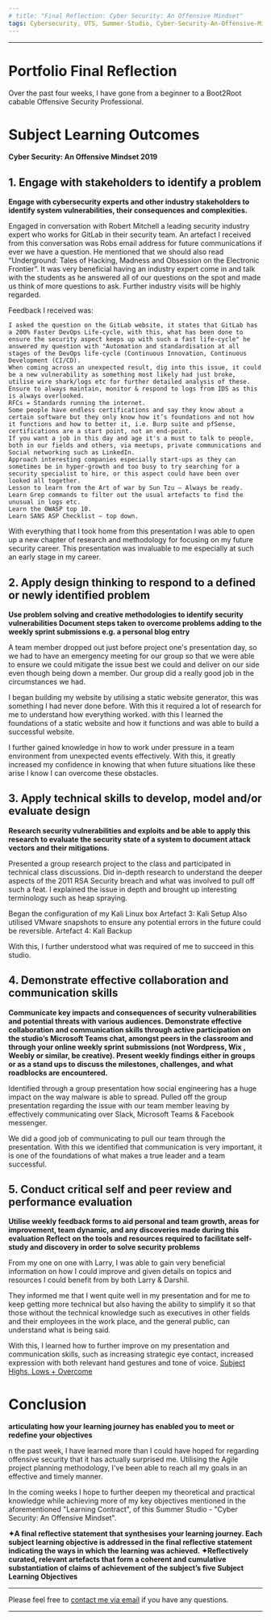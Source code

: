 ```yaml
---
# title: "Final Reflection: Cyber Security: An Offensive Mindset"
tags: Cybersecurity, UTS, Summer-Studio, Cyber-Security-An-Offensive-Mindset, Final-Reflection
---
```

___

# Portfolio Final Reflection
Over the past four weeks, I have gone from a beginner to a Boot2Root cabable Offensive Security Professional. 


# Subject Learning Outcomes
**Cyber Security: An Offensive Mindset 2019**
## 1. Engage with stakeholders to identify a problem

**Engage with cybersecurity experts and other industry stakeholders to identify system vulnerabilities, their consequences and complexities.**


Engaged in conversation with Robert Mitchell a leading security industry expert who works for GitLab in their security team. An artefact I received from this conversation was Robs email address for future communications if ever we have a question. He mentioned that we should also read “Underground: Tales of Hacking, Madness and Obsession on the Electronic Frontier”. It was very beneficial having an industry expert come in and talk with the students as he answered all of our questions on the spot and made us think of more questions to ask. Further industry visits will be highly regarded.

Feedback I received was:

    I asked the question on the GitLab website, it states that GitLab has a 200% Faster DevOps Life-cycle, with this, what has been done to ensure the security aspect keeps up with such a fast life-cycle" he answered my question with "Automation and standardisation at all stages of the DevOps life-cycle (Continuous Innovation, Continuous Development (CI/CD).
    When coming across an unexpected result, dig into this issue, it could be a new vulnerability as something most likely had just broke, utilise wire shark/logs etc for further detailed analysis of these.
    Ensure to always maintain, monitor & respond to logs from IDS as this is always overlooked.
    RFCs = Standards running the internet.
    Some people have endless certifications and say they know about a certain software but they only know how it’s foundations and not how it functions and how to better it, i.e. Burp suite and pfSense, certifications are a start point, not an end-point.
    If you want a job in this day and age it's a must to talk to people, both in our fields and others, via meetups, private communications and Social networking such as LinkedIn.
    Approach interesting companies especially start-ups as they can sometimes be in hyper-growth and too busy to try searching for a security specialist to hire, or this aspect could have been over looked all together.
    Lesson to learn from the Art of war by Sun Tzu – Always be ready.
    Learn Grep commands to filter out the usual artefacts to find the unusual in logs etc.
    Learn the OWASP top 10.
    Learn SANS ASP Checklist – top down.

With everything that I took home from this presentation I was able to open up a new chapter of research and methodology for focusing on my future security career. This presentation was invaluable to me especially at such an early stage in my career.









## 2. Apply design thinking to respond to a defined or newly identified problem

**Use problem solving and creative methodologies to identify security vulnerabilities
    Document steps taken to overcome problems adding to the weekly sprint submissions e.g. a personal blog entry**
    
A team member dropped out just before project one's presentation day, so we had to have an emergency meeting for our group so that we were able to ensure we could mitigate the issue best we could and deliver on our side even though being down a member. Our group did a really good job in the circumstances we had.

I began building my website by utilising a static website generator, this was something I had never done before. With this it required a lot of research for me to understand how everything worked. with this I learned the foundations of a static website and how it functions and was able to build a successful website.

I further gained knowledge in how to work under pressure in a team environment from unexpected events effectively. With this, it greatly increased my confidence in knowing that when future situations like these arise I know I can overcome these obstacles.    
    







## 3. Apply technical skills to develop, model and/or evaluate design

**Research security vulnerabilities and exploits and be able to apply this research to evaluate the security state of a system to document attack vectors and their mitigations.**

Presented a group research project to the class and participated in technical class discussions. Did in-depth research to understand the deeper aspects of the 2011 RSA Security breach and what was involved to pull off such a feat. I explained the issue in depth and brought up interesting terminology such as heap spraying.

Began the configuration of my Kali Linux box Artefact 3: Kali Setup Also utilised VMware snapshots to ensure any potential errors in the future could be reversible. Artefact 4: Kali Backup

With this, I further understood what was required of me to succeed in this studio.







## 4. Demonstrate effective collaboration and communication skills

**Communicate key impacts and consequences of security vulnerabilities and potential threats with various audiences.
    Demonstrate effective collaboration and communication skills through active participation on the studio’s Microsoft Teams chat, amongst peers in the classroom and through your online weekly sprint submissions (not Wordpress, Wix , Weebly or similar, be creative).
Present weekly findings either in groups or as a stand ups to discuss the milestones, challenges, and what roadblocks are encountered.**


Identified through a group presentation how social engineering has a huge impact on the way malware is able to spread. Pulled off the group presentation regarding the issue with our team member leaving by effectively communicating over Slack, Microsoft Teams & Facebook messenger.

We did a good job of communicating to pull our team through the presentation. With this we identified that communication is very important, it is one of the foundations of what makes a true leader and a team successful.


## 5. Conduct critical self and peer review and performance evaluation

**Utilise weekly feedback forms to aid personal and team growth, areas for improvement, team dynamic, and any discoveries made during this evaluation
    Reflect on the tools and resources required to facilitate self-study and discovery in order to solve security problems**

From my one on one with Larry, I was able to gain very beneficial information on how I could improve and given details on topics and resources I could benefit from by both Larry & Darshil.

They informed me that I went quite well in my presentation and for me to keep getting more technical but also having the ability to simplify it so that those without the technical knowledge such as executives in other fields and their employees in the work place, and the general public, can understand what is being said.

With this, I learned how to further improve on my presentation and communication skills, such as increasing strategic eye contact, increased expression with both relevant hand gestures and tone of voice.
[Subject Highs, Lows + Overcome](https://github.com/AlwaysExtreme/root9b/blob/master/screenshots/HighsLowsOvercome.pdf)






# Conclusion
**articulating how your learning journey has enabled you to meet or redefine your objectives**

n the past week, I have learned more than I could have hoped for regarding offensive security that it has actually surprised me. Utilising the Agile project planning methodology, I've been able to reach all my goals in an effective and timely manner.

In the coming weeks I hope to further deepen my theoretical and practical knowledge while achieving more of my key objectives mentioned in the aforementioned "Learning Contract", of this Summer Studio - "Cyber Security: An Offensive Mindset".



**✦A final reflective statement that synthesises your learning journey. Each subject learning objective is addressed in the final reflective statement indicating the ways in which the learning was achieved.
✦Reflectively curated, relevant artefacts that form a coherent and cumulative substantiation of claims of achievement of the subject’s five Subject Learning Objectives**




---
Please feel free to [contact me via email](mailto:mitchell.l.tuck@student.uts.edu.au) if you have any questions.

<!--more-->

---

